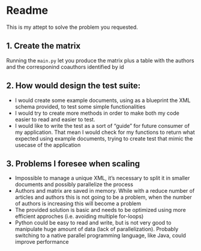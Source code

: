 # Readme
This is my attept to solve the problem you requested. 

## 1. Create the matrix
Running the `main.py` let you produce the matrix plus a table with the authors and the corresponind coauthors identified by id

## 2. How would design the test suite:
- I would create some example documents, using as a blueprint the XML schema provided, to test some simple functionalities
- I would try to create more methods in order to make both my code easier to read and easier to test.
- I would like to write the test as a sort of “guide” for future consumer of my application. That mean I would check for my functions to return what expected using example documents, trying to create test that mimic the usecase of the application

## 3. Problems I foresee when scaling
- Impossible to manage a unique XML, it’s necessary to split it in smaller documents and possibly parallelize the process
- Authors and matrix are saved in memory. While with a reduce number of articles and authors this is not going to be a problem, when the number of authors is increasing this will become a problem
- The provided solution is basic and needs to be optimized using more efficient approches (i.e. avoiding multiple for-loops)
- Python could be easy to read and write, but is not very good to manipulate huge amount of data (lack of parallelization). Probably switching to a native parallel programming language, like Java, could improve performance


